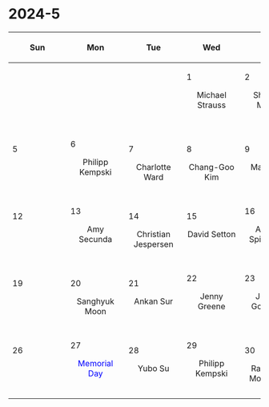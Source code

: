 # 2024-5

|<div style='max-width:100px;width:100px'><p>Sun</p></div>|<div style='max-width:100px;width:100px'><p>Mon</p></div>|<div style='max-width:100px;width:100px'><p>Tue</p></div>|<div style='max-width:100px;width:100px'><p>Wed</p></div>|<div style='max-width:100px;width:100px'><p>Thu</p></div>|<div style='max-width:100px;width:100px'><p>Fri</p></div>|<div style='max-width:100px;width:100px'><p>Sat</p></div>|
|:-:|:-:|:-:|:-:|:-:|:-:|:-:|
|<p><br/><br/></p> |<p><br/><br/></p> |<p><br/><br/></p> |<p align='left'>1</p><p>Michael Strauss<br/><br/></p>|<p align='left'>2</p><p>Shaunak Modak<br/><br/></p>|<p align='left'>3</p><p>Yubo Su<br/><br/></p>|<p align='left'>4</p><p><br/><br/></p>|
|<p align='left'>5</p><p><br/><br/></p>|<p align='left'>6</p><p>Philipp Kempski<br/><br/></p>|<p align='left'>7</p><p>Charlotte<br/> Ward</p>|<p align='left'>8</p><p>Chang-Goo<br/> Kim</p>|<p align='left'>9</p><p>Matt Kunz<br/><br/></p>|<p align='left'>10</p><p>Nick Loudas<br/><br/></p>|<p align='left'>11</p><p><br/><br/></p>|
|<p align='left'>12</p><p><br/><br/></p>|<p align='left'>13</p><p>Amy Secunda<br/><br/></p>|<p align='left'>14</p><p>Christian<br/> Jespersen</p>|<p align='left'>15</p><p>David Setton<br/><br/></p>|<p align='left'>16</p><p>Anatoly Spitkovsky<br/><br/></p>|<p align='left'>17</p><p>Minghao Guo<br/><br/></p>|<p align='left'>18</p><p><br/><br/></p>|
|<p align='left'>19</p><p><br/><br/></p>|<p align='left'>20</p><p>Sanghyuk<br/> Moon</p>|<p align='left'>21</p><p>Ankan Sur<br/><br/></p>|<p align='left'>22</p><p>Jenny Greene<br/><br/></p>|<p align='left'>23</p><p>Jeremy Goodman<br/><br/></p>|<p align='left'>24</p><p>Michael Strauss<br/><br/></p>|<p align='left'>25</p><p><br/><br/></p>|
|<p align='left'>26</p><p><br/><br/></p>|<p align='left'>27</p><p><span style='color:blue'>Memorial Day</span><br/><br/></p>|<p align='left'>28</p><p>Yubo Su<br/><br/></p>|<p align='left'>29</p><p>Philipp Kempski<br/><br/></p>|<p align='left'>30</p><p>Rajsekhar<br/> Mohapatra</p>|<p align='left'>31</p><p>Shaunak Modak<br/><br/></p>|<p><br/><br/></p> |
